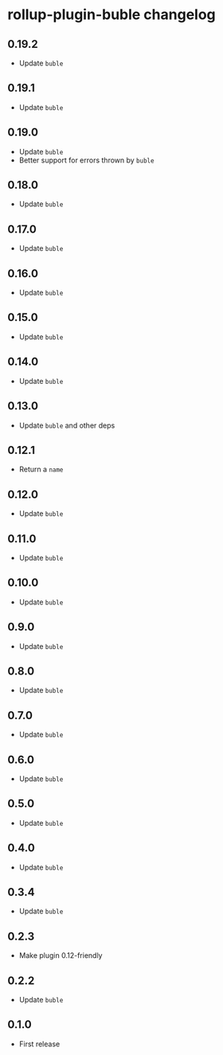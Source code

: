 # rollup-plugin-buble changelog

## 0.19.2

* Update `buble`

## 0.19.1

* Update `buble`

## 0.19.0

* Update `buble`
* Better support for errors thrown by `buble`

## 0.18.0

* Update `buble`

## 0.17.0

* Update `buble`

## 0.16.0

* Update `buble`

## 0.15.0

* Update `buble`

## 0.14.0

* Update `buble`

## 0.13.0

* Update `buble` and other deps

## 0.12.1

* Return a `name`

## 0.12.0

* Update `buble`

## 0.11.0

* Update `buble`

## 0.10.0

* Update `buble`

## 0.9.0

* Update `buble`

## 0.8.0

* Update `buble`

## 0.7.0

* Update `buble`

## 0.6.0

* Update `buble`

## 0.5.0

* Update `buble`

## 0.4.0

* Update `buble`

## 0.3.4

* Update `buble`

## 0.2.3

* Make plugin 0.12-friendly

## 0.2.2

* Update `buble`

## 0.1.0

* First release
